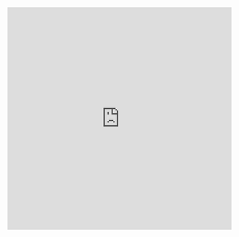 <iframe src="https://quizlet.com/520906297/flashcards/embed?i=7u4xy&x=1jj1" height="500" width="100%" style="border:0"></iframe>
<!--stackedit_data:
eyJoaXN0b3J5IjpbMTkwMjYxNDEwXX0=
-->